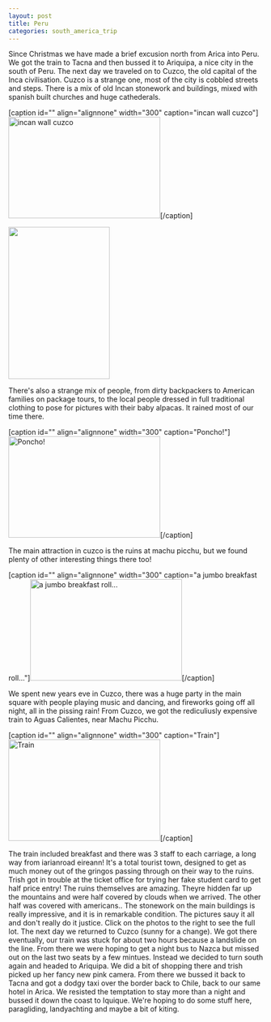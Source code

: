 ```yaml
---
layout: post
title: Peru
categories: south_america_trip
---
```

Since Christmas we have made a brief excusion north from Arica into Peru. We got the train to Tacna and then bussed it to Ariquipa, a nice city in the south of Peru. The next day we traveled on to Cuzco, the old capital of the Inca civilisation. Cuzco is a strange one, most of the city is cobbled streets and steps. There is a mix of old Incan stonework and buildings, mixed with spanish built churches and huge cathederals.

[caption id="" align="alignnone" width="300" caption="incan wall cuzco"]<img title="inca wall" src="http://farm4.static.flickr.com/3268/3170877104_bfc0221625.jpg?v=0" alt="incan wall cuzco" width="300" height="200" />[/caption]

<img class="alignnone" title="cathedral" src="http://farm4.static.flickr.com/3128/3170877998_057f8c5f57.jpg?v=0" alt="" width="200" height="300" />

There's also a strange mix of people, from dirty backpackers to American families on package tours, to the local people dressed in full traditional clothing to pose for pictures with their baby alpacas. It rained most of our time there.

[caption id="" align="alignnone" width="300" caption="Poncho!"]<img title="poncho!" src="http://farm2.static.flickr.com/1220/3170878684_b5c07fea6f.jpg?v=0" alt="Poncho!" width="300" height="200" />[/caption]

The main attraction in cuzco is the ruins at machu picchu, but we found plenty of other interesting things there too!

[caption id="" align="alignnone" width="300" caption="a jumbo breakfast roll..."]<img title="breakfast roll" src="http://farm2.static.flickr.com/1012/3170877560_a8cd9afcbc.jpg?v=0" alt="a jumbo breakfast roll..." width="300" height="200" />[/caption]

We spent new years eve in Cuzco, there was a huge party in the main square with people playing music and dancing, and fireworks going off all night, all in the pissing rain!
From Cuzco, we got the rediculiusly expensive train to Aguas Calientes, near Machu Picchu.

[caption id="" align="alignnone" width="300" caption="Train"]<img title="Train" src="http://farm2.static.flickr.com/1022/3170879624_c44bd7b0f5.jpg?v=0" alt="Train" width="300" height="200" />[/caption]

The train included breakfast and there was 3 staff to each carriage, a long way from iarianroad eireann! It's a total tourist town, designed to get as much money out of the gringos passing through on their way to the ruins. Trish got in trouble at the ticket office for trying her fake student card to get half price entry!
The ruins themselves are amazing. Theyre hidden far up the mountains and were half covered by clouds when we arrived. The other half was covered with americans..
The stonework on the main buildings is really impressive, and it is in remarkable condition. The pictures sauy it all and don't really do it justice. Click on the photos to the right to see the full lot.
The next day we returned to Cuzco (sunny for a change). We got there eventually, our train was stuck for about two hours because a landslide on the line. From there we were hoping to get a night bus to Nazca but missed out on the last two seats by a few mintues. Instead we decided to turn south again and headed to Ariquipa. We did a bit of shopping there and trish picked up her fancy new pink camera. From there we bussed it back to Tacna and got a dodgy taxi over the border back to Chile, back to our same hotel in Arica. We resisted the temptation to stay more than a night and bussed it down the coast to Iquique. We're hoping to do some stuff here, paragliding, landyachting and maybe a bit of kiting.
